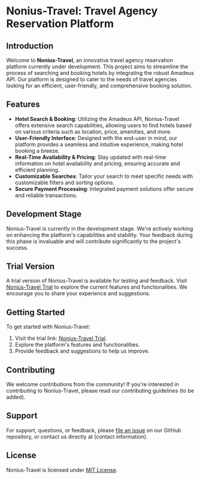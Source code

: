 # Nonius-Travel: Travel Agency Reservation Platform

## Introduction
Welcome to **Nonius-Travel**, an innovative travel agency reservation platform currently under development. This project aims to streamline the process of searching and booking hotels by integrating the robust Amadeus API. Our platform is designed to cater to the needs of travel agencies looking for an efficient, user-friendly, and comprehensive booking solution.

## Features
- **Hotel Search & Booking**: Utilizing the Amadeus API, Nonius-Travel offers extensive search capabilities, allowing users to find hotels based on various criteria such as location, price, amenities, and more.
- **User-Friendly Interface**: Designed with the end-user in mind, our platform provides a seamless and intuitive experience, making hotel booking a breeze.
- **Real-Time Availability & Pricing**: Stay updated with real-time information on hotel availability and pricing, ensuring accurate and efficient planning.
- **Customizable Searches**: Tailor your search to meet specific needs with customizable filters and sorting options.
- **Secure Payment Processing**: Integrated payment solutions offer secure and reliable transactions.

## Development Stage
Nonius-Travel is currently in the development stage. We're actively working on enhancing the platform's capabilities and stability. Your feedback during this phase is invaluable and will contribute significantly to the project's success.

## Trial Version
A trial version of Nonius-Travel is available for testing and feedback. Visit [Nonius-Travel Trial](https://noniustravel.domingues.tech/) to explore the current features and functionalities. We encourage you to share your experience and suggestions.

## Getting Started
To get started with Nonius-Travel:
1. Visit the trial link: [Nonius-Travel Trial](https://noniustravel.domingues.tech/).
2. Explore the platform's features and functionalities.
3. Provide feedback and suggestions to help us improve.

## Contributing
We welcome contributions from the community! If you're interested in contributing to Nonius-Travel, please read our contributing guidelines (to be added).

## Support
For support, questions, or feedback, please [file an issue](#) on our GitHub repository, or contact us directly at (contact information).

## License
Nonius-Travel is licensed under [MIT License](LICENSE).

